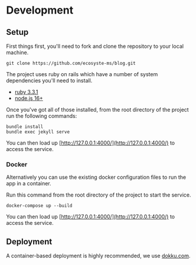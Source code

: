 # Development

## Setup

First things first, you'll need to fork and clone the repository to your local machine.

`git clone https://github.com/ecosyste-ms/blog.git`

The project uses ruby on rails which have a number of system dependencies you'll need to install. 

- [ruby 3.3.1](https://www.ruby-lang.org/en/documentation/installation/)
- [node.js 16+](https://nodejs.org/en/download/)

Once you've got all of those installed, from the root directory of the project run the following commands:

```
bundle install
bundle exec jekyll serve
```

You can then load up [http://127.0.0.1:4000/](http://127.0.0.1:4000/) to access the service.

### Docker

Alternatively you can use the existing docker configuration files to run the app in a container.

Run this command from the root directory of the project to start the service.

`docker-compose up --build`

You can then load up [http://127.0.0.1:4000/](http://127.0.0.1:4000/) to access the service.

## Deployment

A container-based deployment is highly recommended, we use [dokku.com](https://dokku.com/).